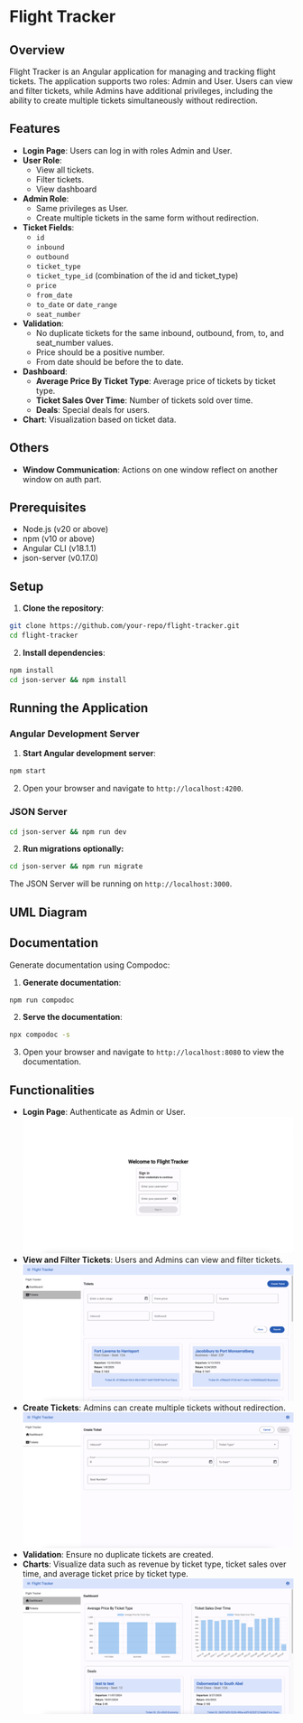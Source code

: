 # Flight Tracker

## Overview

Flight Tracker is an Angular application for managing and tracking flight tickets. The application supports two roles: Admin and User. Users can view and filter tickets, while Admins have additional privileges, including the ability to create multiple tickets simultaneously without redirection.

## Features

- **Login Page**: Users can log in with roles Admin and User.
- **User Role**:
  - View all tickets.
  - Filter tickets.
  - View dashboard
- **Admin Role**:
  - Same privileges as User.
  - Create multiple tickets in the same form without redirection.
- **Ticket Fields**:
  - `id`
  - `inbound`
  - `outbound`
  - `ticket_type`
  - `ticket_type_id` (combination of the id and ticket_type)
  - `price`
  - `from_date`
  - `to_date` or `date_range`
  - `seat_number`
- **Validation**:
  - No duplicate tickets for the same inbound, outbound, from, to, and seat_number values.
  - Price should be a positive number.
  - From date should be before the to date.
- **Dashboard**:
  - **Average Price By Ticket Type**: Average price of tickets by ticket type.
  - **Ticket Sales Over Time**: Number of tickets sold over time.
  - **Deals**: Special deals for users.
- **Chart**: Visualization based on ticket data.

## Others

- **Window Communication**: Actions on one window reflect on another window on auth part.

## Prerequisites

- Node.js (v20 or above)
- npm (v10 or above)
- Angular CLI (v18.1.1)
- json-server (v0.17.0)

## Setup

1. **Clone the repository**:

```bash
git clone https://github.com/your-repo/flight-tracker.git
cd flight-tracker
```

2. **Install dependencies**:

```bash
npm install
cd json-server && npm install
```

## Running the Application

### Angular Development Server

1. **Start Angular development server**:

```bash
npm start
```

2. Open your browser and navigate to `http://localhost:4200`.

### JSON Server

```bash
cd json-server && npm run dev
```

2. **Run migrations optionally:**

```bash
cd json-server && npm run migrate
```

The JSON Server will be running on `http://localhost:3000`.

## UML Diagram



## Documentation

Generate documentation using Compodoc:

1. **Generate documentation**:

```bash
npm run compodoc
```

2. **Serve the documentation**:

```bash
npx compodoc -s
```

3. Open your browser and navigate to `http://localhost:8080` to view the documentation.

## Functionalities

- **Login Page**: Authenticate as Admin or User.
![sign-in.png](./screenshots/sign-in.png)
- **View and Filter Tickets**: Users and Admins can view and filter tickets.
![sign-in.png](./screenshots/tickets.png)
- **Create Tickets**: Admins can create multiple tickets without redirection.
![sign-in.png](./screenshots/create-tickets.png)
- **Validation**: Ensure no duplicate tickets are created.
- **Charts**: Visualize data such as revenue by ticket type, ticket sales over time, and average ticket price by ticket type.
![dashboard.png](./screenshots/dashboard.png)
